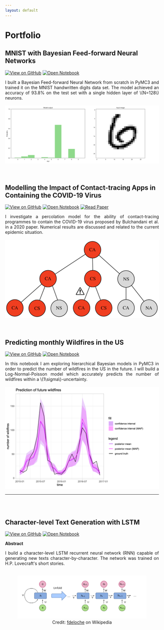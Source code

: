 ```yaml
---
layout: default
---
```


# Portfolio

## MNIST with Bayesian Feed-forward Neural Networks
[![View on GitHub](https://img.shields.io/badge/GitHub-View_on_GitHub-blue?logo=GitHub)](https://github.com/christopheberle/bayesian-neural-network)
[![Open Notebook](https://img.shields.io/badge/Jupyter-Open_Notebook-blue?logo=Jupyter)](https://github.com/christopheberle/bayesian-neural-network/blob/main/BNN.ipynb)

<div style="text-align: justify">I built a Bayesian Feed-forward Neural Network from scratch in PyMC3 and trained it on the MNIST handwritten digits data set. The model achieved an accuracy of 93.8% on the test set with a single hidden layer of \(N=128\) neurons.</div>
<br>
<center><img src="assets/img/BNN_pred.svg"/></center>
<br><br>


## Modelling the Impact of Contact-tracing Apps in Containing the COVID-19 Virus
[![View on GitHub](https://img.shields.io/badge/GitHub-View_on_GitHub-blue?logo=GitHub)](https://github.com/christopheberle/covid-percolation)
[![Open Notebook](https://img.shields.io/badge/Jupyter-Open_Notebook-blue?logo=Jupyter)](https://github.com/christopheberle/covid-percolation/blob/master/Covid-Percolation.ipynb)
[![Read Paper](https://img.shields.io/badge/PDF-Read_Paper-blue?logo=adobe-acrobat-reader&logoColor=white)](https://arxiv.org/pdf/2004.07237.pdf)

<div style="text-align: justify">I investigate a percolation model for the ability of contact-tracing programmes to contain the COVID-19 virus proposed by Bulchandani et al. in a 2020 paper. Numerical results are discussed and related to the current epidemic situation.</div>
<br>
<center><img src="assets/img/infection-graph-tracing.svg"/></center>
<br><br>

## Predicting monthly Wildfires in the US
[![View on GitHub](https://img.shields.io/badge/GitHub-View_on_GitHub-blue?logo=GitHub)](https://github.com/christopheberle/us-wildfires)
[![Open Notebook](https://img.shields.io/badge/RMarkdown-Open_Notebook-blue?logo=R)](https://github.com/christopheberle/us-wildfires/blob/main/us-wildfires.md)


<div style="text-align: justify">In this notebook I am exploring hierarchical Bayesian models in PyMC3 in order to predict the number of wildfires in the US in the future. I will build a Log-Normal-Poisson model which accurately predicts the number of wildfires within a \(1\sigma\)-uncertainty.</div>
<br>
<center><img src="assets/img/us-wildfires.png"/></center>

---

<br><br>


## Character-level Text Generation with LSTM
[![View on GitHub](https://img.shields.io/badge/GitHub-View_on_GitHub-blue?logo=GitHub)](https://github.com/christopheberle/LSTM-text-generation)
[![Open Notebook](https://img.shields.io/badge/Jupyter-Open_Notebook-blue?logo=Jupyter)](https://github.com/christopheberle/LSTM-text-generation/blob/main/nlp.ipynb)


**Abstract**
<div style="text-align: justify">I build a character-level LSTM recurrent neural network (RNN) capable of generating new texts character-by-character. The network was trained on H.P. Lovecraft's short stories.</div>
<br>
<center><figure>
    <img src='assets/img/rnn.svg' alt='missing' />
    <figcaption>Credit: <a href="https://commons.wikimedia.org/wiki/User:Ixnay">fdeloche</a> on Wikipedia</figcaption>
</figure></center>



